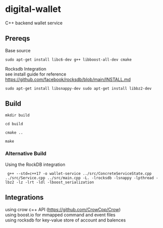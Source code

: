 # digital-wallet  
C++ backend wallet service

## Prereqs  
Base source  
```
sudo apt-get install libc6-dev g++ libboost-all-dev cmake
```
Rocksdb Integration  
see install guide for reference https://github.com/facebook/rocksdb/blob/main/INSTALL.md  
```
sudo apt-get install libsnappy-dev sudo apt-get install libbz2-dev
```  

## Build  
```
mkdir build  
```
```
cd build  
```
```
cmake ..  
```
```
make  
```

### Alternative Build  
Using the RockDB integration  
```
 g++ --std=c++17 -o wallet-service ../src/ConcreteServiceState.cpp ../src/Service.cpp ../src/main.cpp -L. -lrocksdb -lsnappy -lpthread -lbz2 -lz -lrt -ldl -lboost_serialization
```
## Integrations  
using crow c++ API (https://github.com/CrowCpp/Crow)  
using boost.io for mmapped command and event files  
using rocksdb for key-value store of account and balences  
